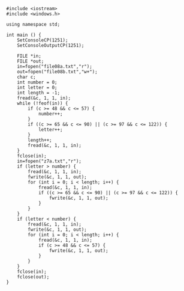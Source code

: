 ﻿```
#include <iostream>
#include <windows.h>

using namespace std;

int main () {
	SetConsoleCP(1251);
	SetConsoleOutputCP(1251);
	
	FILE *in;
	FILE *out;
	in=fopen("file08a.txt","r");
	out=fopen("file08b.txt","w+");
	char c;
	int number = 0;
	int letter = 0;
	int length = -1;
	fread(&c, 1, 1, in);
	while (!feof(in)) {
		if (c >= 48 && c <= 57) {
			number++;
		}
		if ((c >= 65 && c <= 90) || (c >= 97 && c <= 122)) {
			letter++;
		}
		length++;
		fread(&c, 1, 1, in);
	}
	fclose(in);
	in=fopen("z7a.txt","r");
	if (letter > number) {
		fread(&c, 1, 1, in);
		fwrite(&c, 1, 1, out);
		for (int i = 0; i < length; i++) {
			fread(&c, 1, 1, in);
			if ((c >= 65 && c <= 90) || (c >= 97 && c <= 122)) {
				fwrite(&c, 1, 1, out);
			}
		}
	}
	if (letter < number) {
		fread(&c, 1, 1, in);
		fwrite(&c, 1, 1, out);
		for (int i = 0; i < length; i++) {
			fread(&c, 1, 1, in);
			if (c >= 48 && c <= 57) {
				fwrite(&c, 1, 1, out);
			}
		}
	}
	fclose(in);
	fclose(out);
}

```
